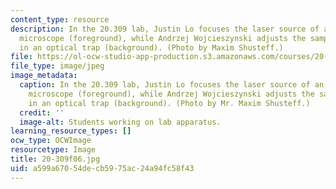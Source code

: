 ```yaml
---
content_type: resource
description: In the 20.309 lab, Justin Lo focuses the laser source of an atomic force
  microscope (foreground), while Andrzej Wojcieszynski adjusts the sample mounted
  in an optical trap (background). (Photo by Maxim Shusteff.)
file: https://ol-ocw-studio-app-production.s3.amazonaws.com/courses/20-309-biological-engineering-ii-instrumentation-and-measurement-fall-2006/a599a67054decb5975ac24a94fc58f43_20-309f06.jpg
file_type: image/jpeg
image_metadata:
  caption: In the 20.309 lab, Justin Lo focuses the laser source of an atomic force
    microscope (foreground), while Andrzej Wojcieszynski adjusts the sample mounted
    in an optical trap (background). (Photo by Mr. Maxim Shusteff.)
  credit: ''
  image-alt: Students working on lab apparatus.
learning_resource_types: []
ocw_type: OCWImage
resourcetype: Image
title: 20-309f06.jpg
uid: a599a670-54de-cb59-75ac-24a94fc58f43
---
```


